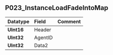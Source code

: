 ## P023\_InstanceLoadFadeIntoMap ##
| **Datatype** | **Field** | **Comment** |
|:-------------|:----------|:------------|
| **UInt16**   | Header    |             |
| **UInt32**   | AgentID   |             |
| **UInt32**   | Data2     |             |